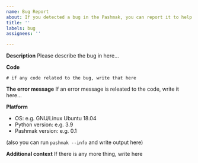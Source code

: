 ```yaml
---
name: Bug Report
about: If you detected a bug in the Pashmak, you can report it to help us
title: ''
labels: bug
assignees: ''

---
```


**Description**
Please describe the bug in here...

**Code**
```
# if any code related to the bug, write that here
```

**The error message**
If an error message is releated to the code, write it here...

**Platform**
- OS: e.g. GNU/Linux Ubuntu 18.04
- Python version: e.g. 3.9
- Pashmak version: e.g. 0.1

(also you can run `pashmak --info` and write output here)

**Additional context**
If there is any more thing, write here
